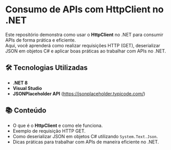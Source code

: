# Consumo de APIs com HttpClient no .NET

Este repositório demonstra como usar o **HttpClient** no .NET para consumir APIs de forma prática e eficiente.  
Aqui, você aprenderá como realizar requisições HTTP (GET), deserializar JSON em objetos C# e aplicar boas práticas ao trabalhar com APIs no .NET.

## 🛠 Tecnologias Utilizadas
- **.NET 8**
- **Visual Studio**
- **JSONPlaceholder API** (https://jsonplaceholder.typicode.com/)

## 📚 Conteúdo
- O que é o **HttpClient** e como ele funciona.
- Exemplo de requisição HTTP GET.
- Como deserializar JSON em objetos C# utilizando `System.Text.Json`.
- Dicas práticas para trabalhar com APIs de maneira eficiente no .NET.
